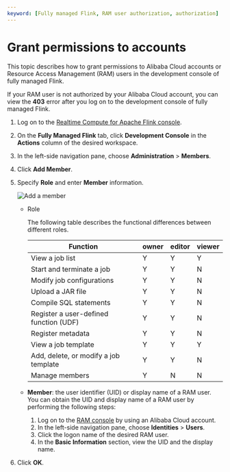 ```yaml
---
keyword: [Fully managed Flink, RAM user authorization, authorization]
---
```


# Grant permissions to accounts

This topic describes how to grant permissions to Alibaba Cloud accounts or Resource Access Management \(RAM\) users in the development console of fully managed Flink.

If your RAM user is not authorized by your Alibaba Cloud account, you can view the **403** error after you log on to the development console of fully managed Flink.

1.  Log on to the [Realtime Compute for Apache Flink console](https://realtime-compute.console.aliyun.com/console/cell?spm=a2c4g.11186623.2.16.1a8023a9J8TiPV).

2.  On the **Fully Managed Flink** tab, click **Development Console** in the **Actions** column of the desired workspace.

3.  In the left-side navigation pane, choose **Administration** \> **Members**.

4.  Click **Add Member**.

5.  Specify **Role** and enter **Member** information.

    ![Add a member](https://static-aliyun-doc.oss-accelerate.aliyuncs.com/assets/img/en-US/2845434161/p133336.png)

    -   Role

        The following table describes the functional differences between different roles.

        |Function|owner|editor|viewer|
        |--------|-----|------|------|
        |View a job list|Y|Y|Y|
        |Start and terminate a job|Y|Y|N|
        |Modify job configurations|Y|Y|N|
        |Upload a JAR file|Y|Y|N|
        |Compile SQL statements|Y|Y|N|
        |Register a user-defined function \(UDF\)|Y|Y|N|
        |Register metadata|Y|Y|N|
        |View a job template|Y|Y|Y|
        |Add, delete, or modify a job template|Y|Y|N|
        |Manage members|Y|N|N|

    -   **Member**: the user identifier \(UID\) or display name of a RAM user. You can obtain the UID and display name of a RAM user by performing the following steps:
        1.  Log on to the [RAM console](https://ram.console.aliyun.com/) by using an Alibaba Cloud account.
        2.  In the left-side navigation pane, choose **Identities** \> **Users**.
        3.  Click the logon name of the desired RAM user.
        4.  In the **Basic Information** section, view the UID and the display name.
6.  Click **OK**.


